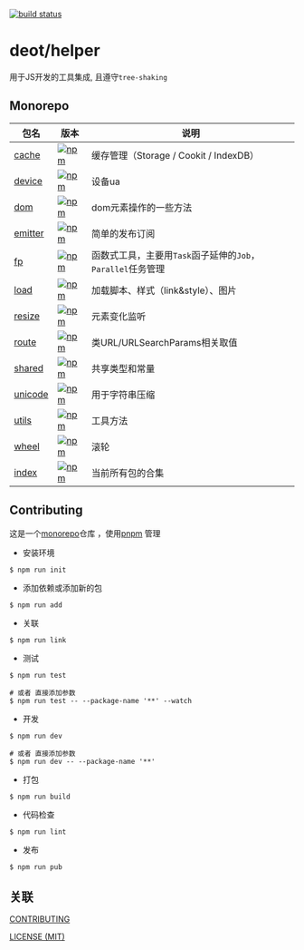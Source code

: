 [ci-image]: https://github.com/deot/helper/actions/workflows/ci.yml/badge.svg?branch=main
[ci-url]: https://github.com/deot/helper/actions/workflows/ci.yml

[![build status][ci-image]][ci-url]

# deot/helper

用于JS开发的工具集成, 且遵守`tree-shaking`

## Monorepo

[npm-cache-image]: https://img.shields.io/npm/v/@deot/helper-cache
[npm-cache-url]: https://www.npmjs.com/package/@deot/helper-cache

[npm-device-image]: https://img.shields.io/npm/v/@deot/helper-device
[npm-device-url]: https://www.npmjs.com/package/@deot/helper-device

[npm-dom-image]: https://img.shields.io/npm/v/@deot/helper-dom
[npm-dom-url]: https://www.npmjs.com/package/@deot/helper-dom

[npm-emitter-image]: https://img.shields.io/npm/v/@deot/helper-emitter
[npm-emitter-url]: https://www.npmjs.com/package/@deot/helper-emitter

[npm-fp-image]: https://img.shields.io/npm/v/@deot/helper-fp
[npm-fp-url]: https://www.npmjs.com/package/@deot/helper-fp

[npm-load-image]: https://img.shields.io/npm/v/@deot/helper-load
[npm-load-url]: https://www.npmjs.com/package/@deot/helper-load

[npm-resize-image]: https://img.shields.io/npm/v/@deot/helper-resize
[npm-resize-url]: https://www.npmjs.com/package/@deot/helper-resize

[npm-route-image]: https://img.shields.io/npm/v/@deot/helper-route
[npm-route-url]: https://www.npmjs.com/package/@deot/helper-route

[npm-shared-image]: https://img.shields.io/npm/v/@deot/helper-shared
[npm-shared-url]: https://www.npmjs.com/package/@deot/helper-shared

[npm-unicode-image]: https://img.shields.io/npm/v/@deot/helper-unicode
[npm-unicode-url]: https://www.npmjs.com/package/@deot/helper-unicode

[npm-utils-image]: https://img.shields.io/npm/v/@deot/helper-utils
[npm-utils-url]: https://www.npmjs.com/package/@deot/helper-utils

[npm-wheel-image]: https://img.shields.io/npm/v/@deot/helper-wheel
[npm-wheel-url]: https://www.npmjs.com/package/@deot/helper-wheel

[npm-image]: https://img.shields.io/npm/v/@deot/helper
[npm-url]: https://www.npmjs.com/package/@deot/helper

| 包名                          | 版本                                           | 说明                                       |
| --------------------------- | -------------------------------------------- | ---------------------------------------- |
| [cache](packages/cache)     | [![npm][npm-cache-image]][npm-cache-url]     | 缓存管理（Storage / Cookit / IndexDB）         |
| [device](packages/device)   | [![npm][npm-device-image]][npm-device-url]   | 设备ua                                     |
| [dom](packages/dom)         | [![npm][npm-dom-image]][npm-dom-url]         | dom元素操作的一些方法                             |
| [emitter](packages/emitter) | [![npm][npm-emitter-image]][npm-emitter-url] | 简单的发布订阅                                  |
| [fp](packages/fp)           | [![npm][npm-fp-image]][npm-fp-url]           | 函数式工具，主要用`Task`函子延伸的`Job`，`Parallel`任务管理 |
| [load](packages/load)       | [![npm][npm-load-image]][npm-load-url]       | 加载脚本、样式（link&style）、图片                   |
| [resize](packages/resize)   | [![npm][npm-resize-image]][npm-resize-url]   | 元素变化监听                                   |
| [route](packages/route)     | [![npm][npm-route-image]][npm-route-url]     | 类URL/URLSearchParams相关取值                 |
| [shared](packages/shared)   | [![npm][npm-shared-image]][npm-shared-url]   | 共享类型和常量                                  |
| [unicode](packages/unicode) | [![npm][npm-unicode-image]][npm-unicode-url] | 用于字符串压缩                                  |
| [utils](packages/utils)     | [![npm][npm-utils-image]][npm-utils-url]     | 工具方法                                     |
| [wheel](packages/wheel)     | [![npm][npm-wheel-image]][npm-wheel-url]     | 滚轮                                       |
| [index](packages/index)     | [![npm][npm-image]][npm-url]                 | 当前所有包的合集                                 |


## Contributing

这是一个[monorepo](https://en.wikipedia.org/wiki/Monorepo)仓库 ，使用[pnpm](https://pnpm.io/) 管理

- 安装环境

```console
$ npm run init
```

- 添加依赖或添加新的包

```console
$ npm run add
```

- 关联

```console
$ npm run link
```

- 测试

```console
$ npm run test

# 或者 直接添加参数
$ npm run test -- --package-name '**' --watch
```

- 开发

```console
$ npm run dev

# 或者 直接添加参数
$ npm run dev -- --package-name '**'
```

- 打包

```console
$ npm run build
```

- 代码检查

```console
$ npm run lint
```

- 发布

```console
$ npm run pub
```

## 关联

[CONTRIBUTING](./.github/CONTRIBUTING.md)

[LICENSE (MIT)](./LICENSE)